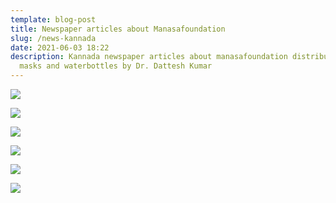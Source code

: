 ```yaml
---
template: blog-post
title: Newspaper articles about Manasafoundation
slug: /news-kannada
date: 2021-06-03 18:22
description: Kannada newspaper articles about manasafoundation distributing
  masks and waterbottles by Dr. Dattesh Kumar
---
```

![](/assets/n1.jpeg)

![](/assets/n2.jpeg)

![](/assets/n3.jpeg)

![](/assets/n4.jpeg)

![](/assets/n5.jpeg)

![](/assets/n6.jpeg)